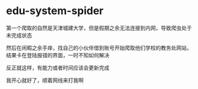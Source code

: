 # edu-system-spider

第一个爬取的自然是天津城建大学，但是假期之余无法连接到内网，导致爬虫处于未完成状态

然后在闲暇之余手痒，找自己的小伙伴借到账号开始爬取他们学校的教务处网站，结果卡在登陆报错的界面，一时不知如何解决

反正就这样，有能力或者时间应该会更新完成

我开心就好了，顺着网线来打我啊
